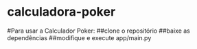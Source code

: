 # calculadora-poker


#Para usar a Calculador Poker:
##clone o repositório
##baixe as dependências 
##modifique e execute app/main.py
